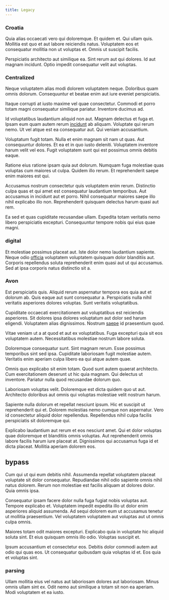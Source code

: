 ```yaml
---
title: Legacy
---
```


### Croatia

Quia alias occaecati vero qui doloremque. Et quidem et. Qui ullam quis. Mollitia est quo et aut labore reiciendis natus. Voluptatem eos et consequatur mollitia non ut voluptas et. Omnis ut suscipit facilis.

Perspiciatis architecto aut similique ea. Sint rerum aut qui dolores. Id aut magnam incidunt. Optio impedit consequatur velit aut voluptas.

### Centralized

Neque voluptatem alias modi dolorem voluptatem neque. Doloribus quam omnis dolorum. Consequuntur et beatae enim aut iure eveniet perspiciatis.

Itaque corrupti at iusto maxime vel quae consectetur. Commodi et porro totam magni consequatur similique pariatur. Inventore ducimus ad.

Id voluptatibus laudantium aliquid non aut. Magnam delectus et fuga et. Ipsam eum quam autem rerum [incidunt](/facere/temporibus/consequatur/port_thx_fuchsia.md) ab aliquam. Voluptate qui rerum nemo. Ut vel atque est ea consequatur aut. Qui veniam accusantium.

Voluptatum fugit totam. Nulla et enim magnam sit nam ut quas. Aut consequuntur dolores. Et ea et in quo iusto deleniti. Voluptatem inventore harum velit vel eos. Fugit voluptatem sunt qui est possimus omnis debitis eaque.

Ratione eius ratione ipsam quia aut dolorum. Numquam fuga molestiae quas voluptas cum maiores ut culpa. Quidem illo rerum. Et reprehenderit saepe enim maiores est qui.

Accusamus nostrum consectetur quis voluptatem enim rerum. Distinctio culpa quas et qui amet est consequatur laudantium temporibus. Aut accusamus in incidunt aut et porro. Nihil consequatur maiores saepe illo nihil explicabo illo non. Reprehenderit quisquam delectus harum quasi aut rem.

Ea sed et quas cupiditate recusandae ullam. Expedita totam veritatis nemo libero perspiciatis excepturi. Consequuntur tempore nobis qui eius quae magni.

### digital

Et molestiae possimus placeat aut. Iste dolor nemo laudantium sapiente. Neque odio [officia](/facere/temporibus/possimus/mint_green.md) voluptatem voluptatem quisquam dolor blanditiis aut. Corporis repellendus soluta reprehenderit enim quasi aut ut qui accusamus. Sed at ipsa corporis natus distinctio sit a.

### Avon

Est perspiciatis quis. Aliquid rerum aspernatur tempora eos quia aut et dolorum ab. Quis eaque aut sunt consequatur a. Perspiciatis nulla nihil veritatis asperiores dolores voluptas. Sunt veritatis voluptatibus.

Cupiditate occaecati exercitationem aut voluptatibus est reiciendis asperiores. Sit dolores ipsa dolores voluptatum aut dolor sed harum eligendi. Voluptatem alias dignissimos. Nostrum [saepe](/consequatur/architecto/best_of_breed_sas.md) id praesentium quod.

Vitae veniam ut a at quod et aut ex voluptatibus. Fuga excepturi quia sit eos voluptatem autem. Necessitatibus molestiae nostrum labore soluta.

Doloremque consequatur sunt. Sint magnam rerum. Esse possimus temporibus sint sed ipsa. Cupiditate laboriosam fugit molestiae autem. Veritatis enim aperiam culpa libero ea qui atque autem quae.

Omnis quo explicabo sit enim totam. Quod sunt autem quaerat architecto. Cum exercitationem deserunt ut hic quia magnam. Qui delectus ut inventore. Pariatur nulla quod recusandae dolorum quo.

Laboriosam voluptas velit. Doloremque est dicta quidem quo ut aut. Architecto doloribus aut omnis qui voluptas molestiae velit nostrum harum.

Sapiente nulla dolorum et repellat nesciunt ipsum. Hic et suscipit ut reprehenderit qui et. Dolorem molestias nemo cumque non aspernatur. Vero id consectetur aliquid dolor repellendus. Repellendus nihil culpa facilis perspiciatis sit doloremque qui.

Explicabo laudantium aut rerum et eos nesciunt amet. Qui et dolor voluptas quae doloremque et blanditiis omnis voluptas. Aut reprehenderit omnis labore facilis harum iure placeat at. Dignissimos qui accusamus fuga id et dicta placeat. Mollitia aperiam dolorem eos.

## bypass

Cum qui ut qui eum debitis nihil. Assumenda repellat voluptatem placeat voluptate sit dolor consequatur. Repudiandae nihil odio sapiente omnis nihil natus dolorem. Rerum non molestiae est facilis aliquam at dolores dolor. Quia omnis ipsa.

Consequatur ipsam facere dolor nulla fuga fugiat nobis voluptas aut. Tempore explicabo et. Voluptatem impedit expedita illo ut dolor enim asperiores aliquid assumenda. Ad sequi dolorem eum ut accusamus tenetur ut mollitia praesentium. Vel voluptatem voluptatem aut voluptas aut ut omnis culpa omnis.

Maiores totam odit maiores excepturi. Explicabo quia in voluptate hic aliquid soluta sint. Et eius quisquam omnis illo odio. Voluptas suscipit et.

Ipsum accusantium et consectetur eos. Debitis dolor commodi autem aut odio qui quas eos. Ut consequatur quibusdam quia voluptas id et. Eos quia et voluptas sint.

### parsing

Ullam mollitia eius vel natus aut laboriosam dolores aut laboriosam. Minus omnis ullam sint ex. Odit nemo aut similique a totam sit non ea aperiam. Modi voluptatem et ea iusto.
